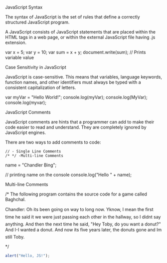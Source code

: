 JavaScript Syntax

The syntax of JavaScript is the set of rules that define a correctly structured JavaScript program.

A JavaScript consists of JavaScript statements that are placed within the <script></script> HTML tags in a web page, or within the external JavaScript file having .js extension.

var x = 5;
var y = 10;
var sum = x + y;
document.write(sum); // Prints variable value

Case Sensitivity in JavaScript

JavaScript is case-sensitive. This means that variables, language keywords, function names, and other identifiers must always be typed with a consistent capitalization of letters.

var myVar = "Hello World!";
console.log(myVar);
console.log(MyVar);
console.log(myvar);

JavaScript Comments

JavaScript comments are hints that a programmer can add to make their code easier to read and understand. They are completely ignored by JavaScript engines.

There are two ways to add comments to code:

    // - Single Line Comments
    /* */ -Multi-line Comments


name = "Chandler Bing";

// printing name on the console
console.log("Hello " + name);

Multi-line Comments


/* The following program contains the source code for a game called Baghchal. 

Chandler: Oh its been going on way to long now. Yknow, I mean the first time he said it we were just passing each other in the hallway, so I didnt say anything. And then the next time he said, "Hey Toby, do you want a donut?" And I-I wanted a donut. And now its five years later, the donuts gone and Im still Toby.

*/

```js
alert("Hello, JS!");
```
